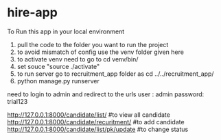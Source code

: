 # hire-app

To Run this app in your local environment 
1) pull the code to the folder you want to run the project 
2) to avoid mismatch of config use the venv folder given here
3) to activate venv need to go to cd venv/bin/
4) set souce "source ./activate" 
5) to run server go to recruitment_app folder as cd ../../recruitment_app/
6) python manage.py runserver 

need to login to admin and redirect to the urls 
user : admin
password: trial123

http://127.0.0.1:8000/candidate/list/ #to view all candidate 
http://127.0.0.1:8000/candidate/recuritment/  #to add candidate
http://127.0.0.1:8000/candidate/list/pk/update #to change status 
